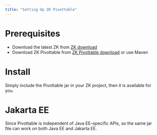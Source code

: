 ```yaml
---
title: "Setting Up ZK Pivottable"
---
```


# Prerequisites

- Download the latest ZK from [ZK download](http://www.zkoss.org/download/zk.dsp)
- Download ZK Pivottable from [ZK Pivottable download](http://www.zkoss.org/download/zkpivottable.dsp) or use Maven

# Install

Simply include the Pivottable jar in your ZK project, then it is
available for you.

# Jakarta EE
Since Pivottable is independent of Java EE–specific APIs, so the same jar file can work on both Java EE and Jakarta EE.